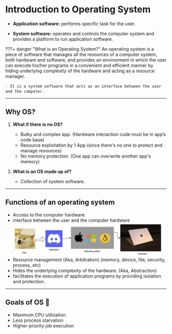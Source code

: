 # Introduction to Operating System

- **Application software:** performs specific task for the user.

- **System software:** operates and controls the computer system and provides a platform to run
application software.

???+ danger "What is an Operating System?"
    An operating system is a piece of software that manages all the resources of a computer
    system, both hardware and software, and provides an environment in which the user can
    execute his/her programs in a convenient and efficient manner by hiding underlying
    complexity of the hardware and acting as a resource manager.

    - It is a system software that acts as an interface between the user and the computer.

---

## Why OS?
1. **What if there is no OS?**
    - Bulky and complex app. (Hardware interaction code must be in app’s
    code base)
    - Resource exploitation by 1 App (since there's no one to protect and manage resources)
    - No memory protection. (One app can overwrite another app's memory)

2. **What is an OS made up of?**
    - Collection of system software.

---

## Functions of an operating system

- Access to the computer hardware.
- interface between the user and the computer hardware
![os working](../../images/os/os-working.png)
- Resource management (Aka, Arbitration) (memory, device, file, security, process, etc)
- Hides the underlying complexity of the hardware. (Aka, Abstraction)
- facilitates the execution of application programs by providing isolation and protection.

---

## Goals of OS 🙂

- Maximum CPU utilization
- Less process starvation
- Higher-priority job execution
